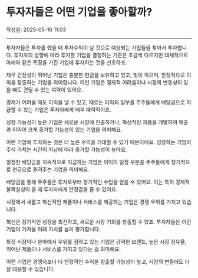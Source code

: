 # 투자자들은 어떤 기업을 좋아할까?

작성일: 2025-05-16 11:03

---

투자자들은 투자를 했을 때 투자수익이 날 것으로 예상되는 기업들을 찾아서 투자합니다. 투자자의 성향에 따라 투자할 기업을 결정하는 기준은 조금씩 다르지만 대체적으로 아래와 같은 특징을 가진 기업에 투자하는 것을 선호하죠.

재무 건전성이 뛰어난 기업은 충분한 현금을 보유하고 있고, 빚이 적으며, 안정적으로 이익을 창출하는 기업을 의미합니다. 이런 기업은 경제적 어려움이나 시장의 변동성이 있을 때도 견딜 수 있는 여력이 있어요.

경제가 어려울 때도 이익을 낼 수 있고, 때로는 이익의 일부를 주주들에게 배당금으로 지급할 수 있는 기업은 투자자에게 매우 매력적이죠.

성장 가능성이 높은 기업은 새로운 시장에 진출하거나, 혁신적인 제품을 개발하여 매출과 이익이 크게 증가할 가능성이 있는 기업을 의미해요.

이런 기업에 투자하는 것은 더 높은 수익을 기대할 수 있기 때문이에요. 성장하는 기업의 주식 가치는 시간이 지남에 따라 증가할 가능성이 높아요.

일정한 배당금을 지속적으로 지급하는 기업은 이익의 일정 부분을 주주들에게 정기적으로 현금으로 돌려주는 기업을 의미해요.

배당금을 통해 주주들은 투자로부터 정기적인 수입을 얻을 수 있어요. 이는 특히 경제적 불확실성이 클 때 투자자에게 안정감을 줄 수 있어요.

시장에서 새롭고 혁신적인 제품이나 서비스를 제공하는 기업은 경쟁 우위를 가지고 있습니다.

혁신은 장기적인 성장을 촉진하고, 새로운 시장 기회를 창출할 수 있죠. 투자자들은 이런 기업이 가져올 미래 가치를 높이 평가합니다.

특정 시장이나 분야에서 우위를 점하고 있는 기업은 강력한 브랜드, 높은 시장 점유율, 뛰어난 제품이나 서비스를 가지고 있다는 걸 의미해요.

이런 기업은 경쟁자보다 더 안정적인 수익을 창출할 가능성이 높고, 시장의 변동에도 더 잘 대응할 수 있습니다.